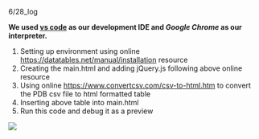 6/28_log

**We used [vs code](https://code.visualstudio.com/) as our development IDE and *Google Chrome* as our interpreter.**

1. Setting up environment using online https://datatables.net/manual/installation resource
1. Creating the main.html and adding jQuery.js following above online resource
2. Using online https://www.convertcsv.com/csv-to-html.htm to convert the PDB csv file to html formatted table
3. Inserting above table into main.html
4. Run this code and debug it as a preview

![](./screenshots/PDB_static_preview)


